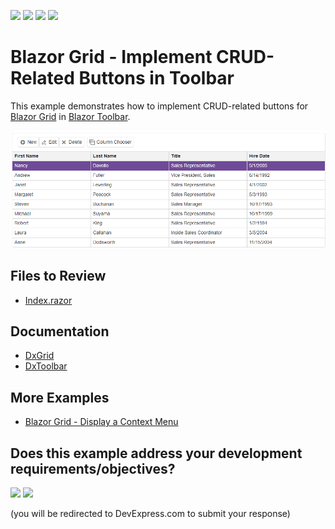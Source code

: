 <!-- default badges list -->
![](https://img.shields.io/endpoint?url=https://codecentral.devexpress.com/api/v1/VersionRange/199044769/23.1.3%2B)
[![](https://img.shields.io/badge/Open_in_DevExpress_Support_Center-FF7200?style=flat-square&logo=DevExpress&logoColor=white)](https://supportcenter.devexpress.com/ticket/details/T802157)
[![](https://img.shields.io/badge/📖_How_to_use_DevExpress_Examples-e9f6fc?style=flat-square)](https://docs.devexpress.com/GeneralInformation/403183)
[![](https://img.shields.io/badge/💬_Leave_Feedback-feecdd?style=flat-square)](#does-this-example-address-your-development-requirementsobjectives)
<!-- default badges end -->

# Blazor Grid  - Implement CRUD-Related Buttons in Toolbar

This example demonstrates how to implement CRUD-related buttons for [Blazor Grid](https://docs.devexpress.com/Blazor/DevExpress.Blazor.DxGrid) in [Blazor Toolbar](https://docs.devexpress.com/Blazor/DevExpress.Blazor.DxToolbar).



![Grid and Toolbar](dxgrid-and-toobar.png)

## Files to Review

- [Index.razor](./CS/SampleBlazorApp/Pages/Index.razor)

## Documentation

- [DxGrid](https://docs.devexpress.com/Blazor/DevExpress.Blazor.DxGrid)
- [DxToolbar](https://docs.devexpress.com/Blazor/DevExpress.Blazor.DxToolbar)

## More Examples

- [Blazor Grid - Display a Context Menu](https://github.com/DevExpress-Examples/blazor-dxgrid-show-context-menu)
<!-- feedback -->
## Does this example address your development requirements/objectives?

[<img src="https://www.devexpress.com/support/examples/i/yes-button.svg"/>](https://www.devexpress.com/support/examples/survey.xml?utm_source=github&utm_campaign=blazor-DxGrid-and-Toolbar&~~~was_helpful=yes) [<img src="https://www.devexpress.com/support/examples/i/no-button.svg"/>](https://www.devexpress.com/support/examples/survey.xml?utm_source=github&utm_campaign=blazor-DxGrid-and-Toolbar&~~~was_helpful=no)

(you will be redirected to DevExpress.com to submit your response)
<!-- feedback end -->
